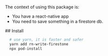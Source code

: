 
The context of using this package is:
- You have a react-native app
- You need to save something in a firestore db.

## Install

```bash
  # use yarn, it is faster and safer
  yarn add rn-write-firestone
  npx pod-install
```


## 
